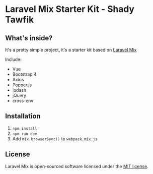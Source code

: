 # Laravel Mix Starter Kit - Shady Tawfik

## What's inside?

It's a pretty simple project, it's a starter kit based on [Laravel Mix](https://github.com/JeffreyWay/laravel-mix)

Include: 

- Vue
- Bootstrap 4
- Axios
- Popper.js
- lodash
- jQuery
- cross-env

## Installation

1. `npm install`
2. `npm run dev`
3. Add `mix.browserSync()` to `webpack.mix.js`

## License

Laravel Mix is open-sourced software licensed under the [MIT license](http://opensource.org/licenses/MIT).
